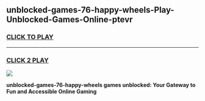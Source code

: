 
## unblocked-games-76-happy-wheels-Play-Unblocked-Games-Online-ptevr
<h3>
<a href="https://premium76.site?title=unblocked-games-76-happy-wheels&ref=24A">CLICK TO PLAY</a></h3>
<hr>

<h3>
<a href="https://premium76.site?title=unblocked-games-76-happy-wheels&ref=24A">CLICK 2 PLAY</a>
  
</h3>

<a href="https://premium76.site?title=unblocked-games-76-happy-wheels&ref=24A"><img src="https://clearcache.store/games.png"></a>


**unblocked-games-76-happy-wheels games unblocked: Your Gateway to Fun and Accessible Online Gaming**
